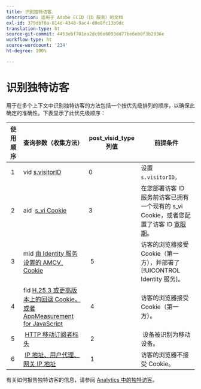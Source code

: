 ```yaml
---
title: 识别独特访客
description: 适用于 Adobe ECID（ID 服务）的文档
exl-id: 379dbf0a-814d-4348-9ac4-d0e8fc13b9dc
translation-type: ht
source-git-commit: 4453ebf701ea2dc06e6093dd77be6eb0f3b2936e
workflow-type: ht
source-wordcount: '234'
ht-degree: 100%

---
```


# 识别独特访客

用于在多个上下文中识别独特访客的方法包括一个按优先级排列的顺序，以确保此确定的准确性。下表显示了此优先级顺序：

| 使用顺序 | 查询参数（收集方法） | post_visid_type 列值 | 前提条件 |
|---|---|---|---|
|  1  | vid [s.visitorID](https://docs.adobe.com/content/help/zh-Hans/analytics/technotes/visitor-identification.html)  | 0  | 设置 `s.visitorID`。 |
|  2  | aid  [s_vi Cookie](https://docs.adobe.com/content/help/zh-Hans/analytics/technotes/visitor-identification.html)  | 3  | 在您部署访客 ID 服务前访客已拥有一个现有的 s_vi Cookie，或者您配置了访客 ID [宽限期](https://docs.adobe.com/content/help/zh-Hans/id-service/using/reference/analytics-reference/grace-period.html)。 |
|  3  | mid [由 Identity 服务设置的 AMCV_ Cookie](https://docs.adobe.com/content/help/zh-Hans/id-service/using/home.html) |  5  | 访客的浏览器接受 Cookie（第一方），并部署了 [!UICONTROL Identity 服务]。 |
|  4  | fid [H.25.3 或更高版本上的回退 Cookie，或者 AppMeasurement for JavaScript](https://docs.adobe.com/content/help/zh-Hans/analytics/technotes/visitor-identification.html) |  4  | 访客的浏览器接受 Cookie（第一方）。  |
|  5  |  [HTTP 移动订阅者标头](https://docs.adobe.com/content/help/zh-Hans/analytics/technotes/visitor-identification.html)  |  2  |  设备被识别为移动设备。  |
|  6  |  [IP 地址、用户代理、网关 IP 地址](https://docs.adobe.com/content/help/zh-Hans/analytics/technotes/visitor-identification.html) |  1  | 访客的浏览器不接受 Cookie。 |

有关如何报告独特访客的信息，请参阅 [Analytics 中的独特访客](https://docs.adobe.com/content/help/zh-Hans/analytics/components/variables/dimensions-reports/reports-unique-visitors-v15-dsc.html)。
